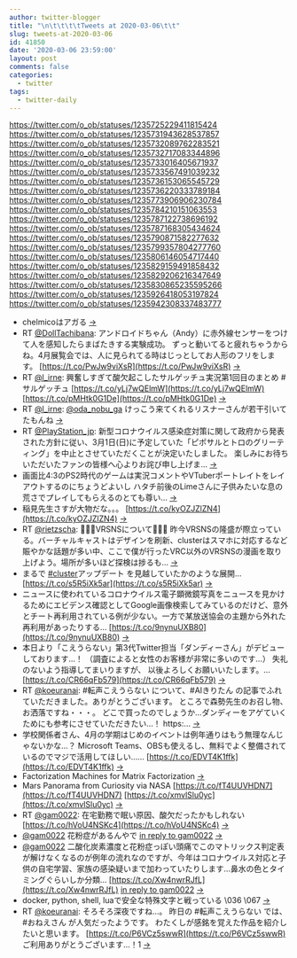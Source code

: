 ```yaml
---
author: twitter-blogger
title: "\n\t\t\t\tTweets at 2020-03-06\t\t"
slug: tweets-at-2020-03-06
id: 41850
date: '2020-03-06 23:59:00'
layout: post
comments: false
categories:
  - twitter
tags:
  - twitter-daily
---
```


https://twitter.com/o_ob/statuses/1235725229411815424 https://twitter.com/o_ob/statuses/1235731943628537857 https://twitter.com/o_ob/statuses/1235732089762283521 https://twitter.com/o_ob/statuses/1235732717083344896 https://twitter.com/o_ob/statuses/1235733016405671937 https://twitter.com/o_ob/statuses/1235733567491039232 https://twitter.com/o_ob/statuses/1235736153065545729 https://twitter.com/o_ob/statuses/1235736220333789184 https://twitter.com/o_ob/statuses/1235773906906230784 https://twitter.com/o_ob/statuses/1235784210151063553 https://twitter.com/o_ob/statuses/1235787122738696192 https://twitter.com/o_ob/statuses/1235787168305434624 https://twitter.com/o_ob/statuses/1235790871582277632 https://twitter.com/o_ob/statuses/1235799357804277760 https://twitter.com/o_ob/statuses/1235806146054717440 https://twitter.com/o_ob/statuses/1235829159491858432 https://twitter.com/o_ob/statuses/1235829206216347649 https://twitter.com/o_ob/statuses/1235830865235595266 https://twitter.com/o_ob/statuses/1235926418053197824 https://twitter.com/o_ob/statuses/1235942308337483777  

*   chelmicoはアガる [->](https://twitter.com/o_ob/statuses/1235725229411815424)
*   RT [@DollTachibana](https://twitter.com/DollTachibana): アンドロイドちゃん（Andy）に赤外線センサーをつけて人を感知したらまばたきする実験成功。 ずっと動いてると疲れちゃうからね。4月展覧会では、人に見られてる時はじっとしてお人形のフリをします。 [https://t.co/PwJw9viXsR](https://t.co/PwJw9viXsR) [->](https://twitter.com/o_ob/statuses/1235731943628537857)
*   RT [@l_irne](https://twitter.com/l_irne): 興奮しすぎて酸欠起こしたサルゲッチュ実況第1回目のまとめ #サルゲッチュ [https://t.co/yLj7wQElmW](https://t.co/yLj7wQElmW) [https://t.co/pMHtk0G1De](https://t.co/pMHtk0G1De) [->](https://twitter.com/o_ob/statuses/1235732089762283521)
*   RT [@l_irne](https://twitter.com/l_irne): [@oda_nobu_ga](https://twitter.com/oda_nobu_ga) けっこう来てくれるリスナーさんが若干引いてたもんね [->](https://twitter.com/o_ob/statuses/1235732717083344896)
*   RT [@PlayStation_jp](https://twitter.com/PlayStation_jp): 新型コロナウイルス感染症対策に関して政府から発表された方針に従い、3月1日(日)に予定していた「ピポサルとトロのグリーティング」を中止とさせていただくことが決定いたしました。 楽しみにお待ちいただいたファンの皆様へ心よりお詫び申し上げま… [->](https://twitter.com/o_ob/statuses/1235733016405671937)
*   画面比4:3のPS2時代のゲームは実況コメントやVTuberポートレイトをレイアウトするのにちょうどよいし ハタチ前後のLimeさんに子供みたいな息の荒さでプレイしてもらえるのとても尊い… [->](https://twitter.com/o_ob/statuses/1235733567491039232)
*   稲見先生さすが大物だな。。。 [https://t.co/kyOZJZlZN4](https://t.co/kyOZJZlZN4) [->](https://twitter.com/o_ob/statuses/1235736153065545729)
*   RT [@rietzscha](https://twitter.com/rietzscha): 🥕🥕🥕VRSNSについて🥕🥕🥕 昨今VRSNSの隆盛が際立っている。バーチャルキャストはデザインを刷新、clusterはスマホに対応するなど賑やかな話題が多い中、ここで僕が行ったVRC以外のVRSNSの漫画を取り上げよう。場所が多いほど探検は捗るも… [->](https://twitter.com/o_ob/statuses/1235736220333789184)
*   まるで [#cluster](https://twitter.com/search?q=%23cluster&src=hash)アップデート を見越していたかのような展開… [https://t.co/s5R5iXk5ar](https://t.co/s5R5iXk5ar) [->](https://twitter.com/o_ob/statuses/1235773906906230784)
*   ニュースに使われているコロナウイルス電子顕微鏡写真をニュースを見かけるためにエビデンス確認としてGoogle画像検索してみているのだけど、意外とチート再利用されている例が少ない。一方で某放送協会の主題から外れた再利用があったりする… [https://t.co/9nynuUXB80](https://t.co/9nynuUXB80) [->](https://twitter.com/o_ob/statuses/1235784210151063553)
*   本日より「こえうらない」第3代Twitter担当「ダンディーさん」がデビューしております…！ （調査によると女性のお客様が非常に多いのです…） 失礼のないよう指導してまいりますが、 以後よろしくお願いいたします。… [https://t.co/CR66qFb579](https://t.co/CR66qFb579) [->](https://twitter.com/o_ob/statuses/1235787122738696192)
*   RT [@koeuranai](https://twitter.com/koeuranai): #転声こえうらない について、#AIきりたん の記事でふれていただきました。ありがとうございます。 ところで森勢先生のお召し物、お洒落ですね・・・。 どこで買ったのでしょうか…ダンディーをアゲていくためにも参考にさせていただきたい…！ https:… [->](https://twitter.com/o_ob/statuses/1235787168305434624)
*   学校関係者さん、4月の学期はじめのイベントは例年通りはもう無理なんじゃないかな…？ Microsoft Teams、OBSも使えるし、無料でよく整備されているのでマジで活用してほしい…… [https://t.co/EDVT4K1ffk](https://t.co/EDVT4K1ffk) [->](https://twitter.com/o_ob/statuses/1235790871582277632)
*   Factorization Machines for Matrix Factorization [->](https://twitter.com/o_ob/statuses/1235799357804277760)
*   Mars Panorama from Curiosity via NASA [https://t.co/fT4UUVHDN7](https://t.co/fT4UUVHDN7) [https://t.co/xmvlSlu0yc](https://t.co/xmvlSlu0yc) [->](https://twitter.com/o_ob/statuses/1235806146054717440)
*   RT [@gam0022](https://twitter.com/gam0022): 在宅勤務で眠い原因、酸欠だったかもしれない [https://t.co/hVoU4NSKc4](https://t.co/hVoU4NSKc4) [->](https://twitter.com/o_ob/statuses/1235829159491858432)
*   [@gam0022](https://twitter.com/gam0022) 花粉症があるんやで [in reply to gam0022](https://twitter.com/gam0022/statuses/1235828658222166016) [->](https://twitter.com/o_ob/statuses/1235829206216347649)
*   [@gam0022](https://twitter.com/gam0022) 二酸化炭素濃度と花粉症っぽい頭痛でこのマトリックス判定表が解けなくなるのが例年の流れなのですが、今年はコロナウイルス対応と子供の自宅学習、家族の感染疑いまで加わっていたりします…鼻水の色とタイミングぐらいしか分類… [https://t.co/Xw4nwrRJfL](https://t.co/Xw4nwrRJfL) [in reply to gam0022](https://twitter.com/gam0022/statuses/1235829590062333952) [->](https://twitter.com/o_ob/statuses/1235830865235595266)
*   docker, python, shell, luaで安全な特殊文字と戦っている \036 \067 [->](https://twitter.com/o_ob/statuses/1235926418053197824)
*   RT [@koeuranai](https://twitter.com/koeuranai): そろそろ深夜ですね…。 昨日の #転声こえうらない では、 #おねえさん が人気だったようです。 わたくしが感銘を覚えた作品を紹介したいと思います。 [https://t.co/P6VCz5swwR](https://t.co/P6VCz5swwR) ご利用ありがとうございます…！1 [->](https://twitter.com/o_ob/statuses/1235942308337483777)
